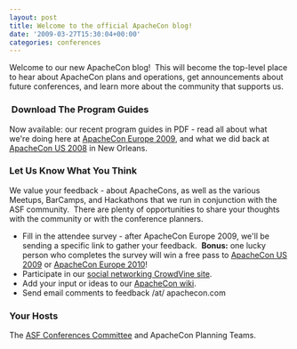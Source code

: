 ```yaml
---
layout: post
title: Welcome to the official ApacheCon blog!
date: '2009-03-27T15:30:04+00:00'
categories: conferences
---
```

<p>Welcome to our new ApacheCon blog!&nbsp; This will become the top-level place to hear about ApacheCon plans and operations, get announcements about future conferences, and learn more about the community that supports us.</p><h3>&nbsp;Download The Program Guides</h3><p>Now available: our recent program guides in PDF - read all about what we're doing here at <a href="http://www.eu.apachecon.com/c/aceu2009/about/conference-resources">ApacheCon Europe 2009</a>, and what we did back at <a href="http://www.us.apachecon.com/c/acus2008/articles/hot-off-the-digital-press/">ApacheCon US 2008</a> in New Orleans.</p><h3>Let Us Know What You Think</h3><p>We value your feedback - about ApacheCons, as well as the various Meetups, BarCamps, and Hackathons that we run in conjunction with the ASF community.&nbsp; There are plenty of opportunities to share your thoughts with the community or with the conference planners.</p><ul><li>Fill in the attendee survey - after ApacheCon Europe 2009, we'll be sending a specific link to gather your feedback.&nbsp; <b>Bonus:</b> one lucky person who completes the survey will win a free pass to <a href="http://www.us.apachecon.com/c/acus2009/">ApacheCon US 2009</a> or <a href="http://www.eu.apachecon.com/c/">ApacheCon Europe 2010</a>!<br /></li><li>Participate in our <a href="http://aceu2009.crowdvine.com/">social networking CrowdVine site</a>.</li><li>Add your input or ideas to our <a href="http://wiki.apache.org/apachecon">ApacheCon wiki</a>. </li><li>Send email comments to feedback /at/ apachecon.com<br /></li></ul><h3>Your Hosts</h3><p>The <a title="Upcoming conference news" href="http://apache.org/foundation/conferences.html">ASF Conferences Committee</a> and ApacheCon Planning Teams.<br /></p>
